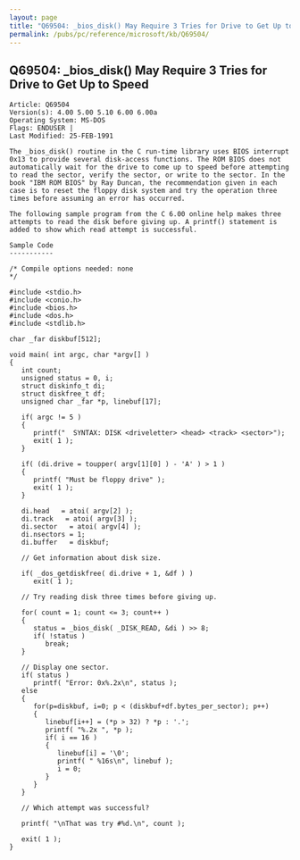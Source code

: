 ```yaml
---
layout: page
title: "Q69504: _bios_disk() May Require 3 Tries for Drive to Get Up to Speed"
permalink: /pubs/pc/reference/microsoft/kb/Q69504/
---
```


## Q69504: _bios_disk() May Require 3 Tries for Drive to Get Up to Speed

	Article: Q69504
	Version(s): 4.00 5.00 5.10 6.00 6.00a
	Operating System: MS-DOS
	Flags: ENDUSER |
	Last Modified: 25-FEB-1991
	
	The _bios_disk() routine in the C run-time library uses BIOS interrupt
	0x13 to provide several disk-access functions. The ROM BIOS does not
	automatically wait for the drive to come up to speed before attempting
	to read the sector, verify the sector, or write to the sector. In the
	book "IBM ROM BIOS" by Ray Duncan, the recommendation given in each
	case is to reset the floppy disk system and try the operation three
	times before assuming an error has occurred.
	
	The following sample program from the C 6.00 online help makes three
	attempts to read the disk before giving up. A printf() statement is
	added to show which read attempt is successful.
	
	Sample Code
	-----------
	
	/* Compile options needed: none
	*/
	
	#include <stdio.h>
	#include <conio.h>
	#include <bios.h>
	#include <dos.h>
	#include <stdlib.h>
	
	char _far diskbuf[512];
	
	void main( int argc, char *argv[] )
	{
	   int count;
	   unsigned status = 0, i;
	   struct diskinfo_t di;
	   struct diskfree_t df;
	   unsigned char _far *p, linebuf[17];
	
	   if( argc != 5 )
	   {
	      printf("  SYNTAX: DISK <driveletter> <head> <track> <sector>");
	      exit( 1 );
	   }
	
	   if( (di.drive = toupper( argv[1][0] ) - 'A' ) > 1 )
	   {
	      printf( "Must be floppy drive" );
	      exit( 1 );
	   }
	
	   di.head   = atoi( argv[2] );
	   di.track   = atoi( argv[3] );
	   di.sector   = atoi( argv[4] );
	   di.nsectors = 1;
	   di.buffer   = diskbuf;
	
	   // Get information about disk size.
	
	   if( _dos_getdiskfree( di.drive + 1, &df ) )
	      exit( 1 );
	
	   // Try reading disk three times before giving up.
	
	   for( count = 1; count <= 3; count++ )
	   {
	      status = _bios_disk( _DISK_READ, &di ) >> 8;
	      if( !status )
	         break;
	   }
	
	   // Display one sector.
	   if( status )
	      printf( "Error: 0x%.2x\n", status );
	   else
	   {
	      for(p=diskbuf, i=0; p < (diskbuf+df.bytes_per_sector); p++)
	      {
	         linebuf[i++] = (*p > 32) ? *p : '.';
	         printf( "%.2x ", *p );
	         if( i == 16 )
	         {
	            linebuf[i] = '\0';
	            printf( " %16s\n", linebuf );
	            i = 0;
	         }
	      }
	   }
	
	   // Which attempt was successful?
	
	   printf( "\nThat was try #%d.\n", count );
	
	   exit( 1 );
	}
